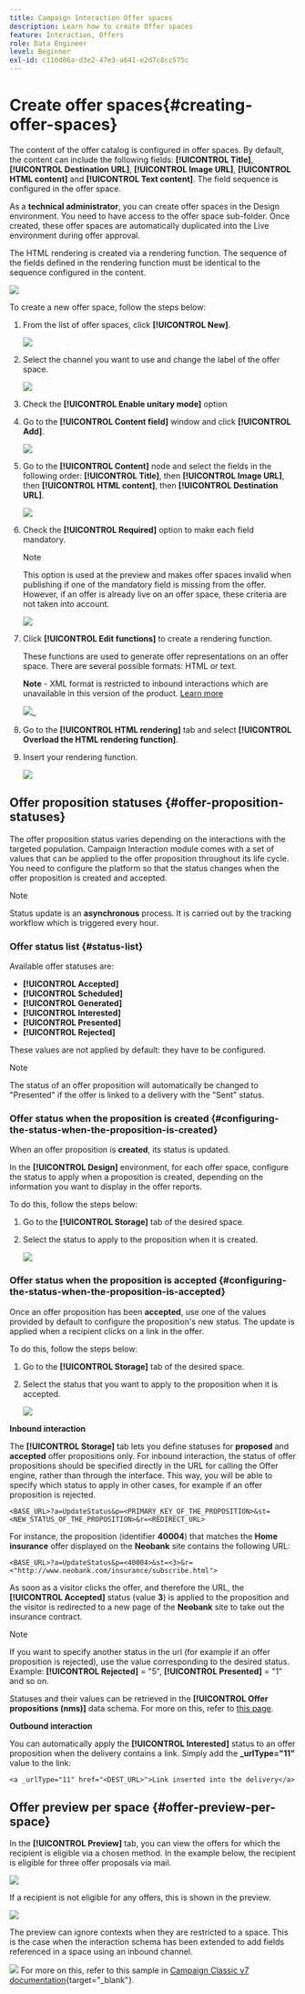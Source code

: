 ```yaml
---
title: Campaign Interaction Offer spaces
description: Learn how to create Offer spaces
feature: Interaction, Offers
role: Data Engineer
level: Beginner
exl-id: c116d86a-d3e2-47e3-a641-e2d7c8cc575c
---
```

# Create offer spaces{#creating-offer-spaces}

The content of the offer catalog is configured in offer spaces. By default, the content can include the following fields: **[!UICONTROL Title]**, **[!UICONTROL Destination URL]**, **[!UICONTROL Image URL]**, **[!UICONTROL HTML content]** and **[!UICONTROL Text content]**. The field sequence is configured in the offer space.

As a **technical administrator**, you can create offer spaces in the Design environment. You need to have access to the offer space sub-folder. Once created, these offer spaces are automatically duplicated into the Live environment during offer approval.

The HTML rendering is created via a rendering function. The sequence of the fields defined in the rendering function must be identical to the sequence configured in the content.

![](assets/offer_space_create_009.png)

To create a new offer space, follow the steps below:

1. From the list of offer spaces, click **[!UICONTROL New]**.

   ![](assets/offer_space_create_001.png)

1. Select the channel you want to use and change the label of the offer space.

   ![](assets/offer_space_create_002.png)

1. Check the **[!UICONTROL Enable unitary mode]** option

1. Go to the **[!UICONTROL Content field]** window and click **[!UICONTROL Add]**.

   ![](assets/offer_space_create_003.png)

1. Go to the **[!UICONTROL Content]** node and select the fields in the following order: **[!UICONTROL Title]**, then **[!UICONTROL Image URL]**, then **[!UICONTROL HTML content]**, then **[!UICONTROL Destination URL]**.

   ![](assets/offer_space_create_004.png)

1. Check the **[!UICONTROL Required]** option to make each field mandatory.

   >[!NOTE]
   >
   >This option is used at the preview and makes offer spaces invalid when publishing if one of the mandatory field is missing from the offer. However, if an offer is already live on an offer space, these criteria are not taken into account.

   ![](assets/offer_space_create_005.png)

1. Click **[!UICONTROL Edit functions]** to create a rendering function.

   These functions are used to generate offer representations on an offer space. There are several possible formats: HTML or text.
   
    **Note** -  XML format is restricted to inbound interactions which are unavailable in this version of the product. [Learn more](../start/v7-to-v8.md#gs-unavailable-features)

   ![](assets/offer_space_create_006.png)_

1. Go to the **[!UICONTROL HTML rendering]** tab and select **[!UICONTROL Overload the HTML rendering function]**.
1. Insert your rendering function.

   ![](assets/offer_space_create_007.png)

## Offer proposition statuses {#offer-proposition-statuses}

The offer proposition status varies depending on the interactions with the targeted population. Campaign Interaction module comes with a set of values that can be applied to the offer proposition throughout its life cycle. You need to configure the platform so that the status changes when the offer proposition is created and accepted.

>[!NOTE]
>
>Status update is an **asynchronous** process. It is carried out by the tracking workflow which is triggered every hour.

### Offer status list {#status-list}

Available offer statuses are:

* **[!UICONTROL Accepted]**
* **[!UICONTROL Scheduled]**
* **[!UICONTROL Generated]**
* **[!UICONTROL Interested]**
* **[!UICONTROL Presented]**
* **[!UICONTROL Rejected]**

These values are not applied by default: they have to be configured.

>[!NOTE]
>
>The status of an offer proposition will automatically be changed to "Presented" if the offer is linked to a delivery with the "Sent" status.

### Offer status when the proposition is created {#configuring-the-status-when-the-proposition-is-created}

When an offer proposition is **created**, its status is updated. 

In the **[!UICONTROL Design]** environment, for each offer space, configure the status to apply when a proposition is created, depending on the information you want to display in the offer reports.

To do this, follow the steps below:

1. Go to the **[!UICONTROL Storage]** tab of the desired space.
1. Select the status to apply to the proposition when it is created.

   ![](assets/offer_update_status_001.png)

### Offer status when the proposition is accepted {#configuring-the-status-when-the-proposition-is-accepted}

Once an offer proposition has been **accepted**, use one of the values provided by default to configure the proposition's new status. The update is applied when a recipient clicks on a link in the offer.

To do this, follow the steps below:

1. Go to the **[!UICONTROL Storage]** tab of the desired space.
1. Select the status that you want to apply to the proposition when it is accepted.

   ![](assets/offer_update_status_002.png)


**Inbound interaction**

The **[!UICONTROL Storage]** tab lets you define statuses for **proposed** and **accepted** offer propositions only. For inbound interaction, the status of offer propositions should be specified directly in the URL for calling the Offer engine, rather than through the interface. This way, you will be able to specify which status to apply in other cases, for example if an offer proposition is rejected.

```
<BASE_URL>?a=UpdateStatus&p=<PRIMARY_KEY_OF_THE_PROPOSITION>&st=<NEW_STATUS_OF_THE_PROPOSITION>&r=<REDIRECT_URL>
```

For instance, the proposition (identifier **40004**) that matches the **Home insurance** offer displayed on the **Neobank** site contains the following URL:

```
<BASE_URL>?a=UpdateStatus&p=<40004>&st=<3>&r=<"http://www.neobank.com/insurance/subscribe.html">
```

As soon as a visitor clicks the offer, and therefore the URL, the **[!UICONTROL Accepted]** status (value **3**) is applied to the proposition and the visitor is redirected to a new page of the **Neobank** site to take out the insurance contract.

>[!NOTE]
>
>If you want to specify another status in the url (for example if an offer proposition is rejected), use the value corresponding to the desired status. Example: **[!UICONTROL Rejected]** = "5", **[!UICONTROL Presented]** = "1" and so on.
>
>Statuses and their values can be retrieved in the **[!UICONTROL Offer propositions (nms)]** data schema. For more on this, refer to [this page](../dev/create-schema.md).

**Outbound interaction**

You can automatically apply the **[!UICONTROL Interested]** status to an offer proposition when the delivery contains a link. Simply add the **_urlType="11"** value to the link:

```
<a _urlType="11" href="<DEST_URL>">Link inserted into the delivery</a>
```

## Offer preview per space {#offer-preview-per-space}

In the **[!UICONTROL Preview]** tab, you can view the offers for which the recipient is eligible via a chosen method. In the example below, the recipient is eligible for three offer proposals via mail.

![](assets/offer_space_overview_002.png)

If a recipient is not eligible for any offers, this is shown in the preview.

![](assets/offer_space_overview_001.png)


The preview can ignore contexts when they are restricted to a space. This is the case when the interaction schema has been extended to add fields referenced in a space using an inbound channel. 

![](../assets/do-not-localize/book.png)  For more on this, refer to this sample in [Campaign Classic v7 documentation](https://experienceleague.adobe.com/docs/campaign-classic/using/managing-offers/advanced-parameters/extension-example.html){target="_blank"}.
